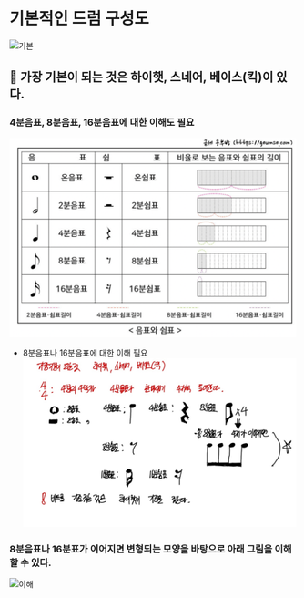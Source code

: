 # 기본적인 드럼 구성도

![기본](./img/01.png)

## 📌 가장 기본이 되는 것은 하이햇, 스네어, 베이스(킥)이 있다.

### 4분음표, 8분음표, 16분음표에 대한 이해도 필요

![기본](./img/02.png)

- 8분음표나 16분음표에 대한 이해 필요
  ![음표](./img/04.png)

### 8분음표나 16분표가 이어지면 변형되는 모양을 바탕으로 아래 그림을 이해할 수 있다.

![이해](./img/03.png)
